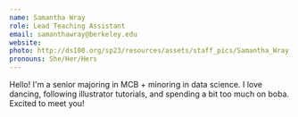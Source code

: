 ```yaml
---
name: Samantha Wray
role: Lead Teaching Assistant
email: samanthawray@berkeley.edu
website: 
photo: http://ds100.org/sp23/resources/assets/staff_pics/Samantha_Wray.jpeg
pronouns: She/Her/Hers
---
```

Hello! I'm a senior majoring in MCB + minoring in data science. I love dancing, following illustrator tutorials, and spending a bit too much on boba. Excited to meet you!
